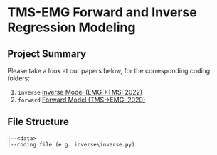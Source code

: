 # TMS-EMG Forward and Inverse Regression Modeling

## Project Summary
Please take a look at our papers below, for the corresponding coding folders:
1. ```inverse``` [Inverse Model (EMG->TMS: 2022)](https://www.biorxiv.org/content/10.1101/2022.07.22.501062v2.abstract)
2. ```forward``` [Forward Model (TMS->EMG: 2020)](https://dl.acm.org/doi/10.1145/3389189.3389203)

<!-- ## Prerequisites
Please install all necessary library versions by typing in terminal:

```pip install -r requirements.txt``` -->

## File Structure
```
|--<data>
|--coding file (e.g. inverse\inverse.py)
```

<!-- ## Usage
Clone this repo, and copy the _\_data_ folder from [here](https://www.dropbox.com/sh/icfard16qqjpqrm/AAA3oMcZpGe1C0HZfqpflVIOa?dl=0) to the root directory [as shown in the file tree above], for all codes to work.

The code runs from terminal using ```main.py```, with supporting functions automatically parsed from ```models.py```, ```helper.py```, and open-sourced functions from the folder ```extra```.

Plots for results can be generated using ```plot_csv.py```

Some residual code snippets and inline results+visualization can be found in ```multimodal_RA.ipynb```

The raw source files can be found in _/SDrive/CSL/\_Archive/2019/DT\_LONI\_Epileptogenesis\_2019_ -->
